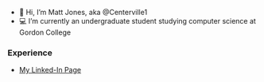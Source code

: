 - 👋 Hi, I’m Matt Jones, aka @Centerville1
- 💻 I’m currently an undergraduate student studying computer science at Gordon College

### Experience


- [My Linked-In Page](https://www.linkedin.com/in/matt-jones-a7b389292/)


<!---
Centerville1/Centerville1 is a ✨ special ✨ repository because its `README.md` (this file) appears on your GitHub profile.
You can click the Preview link to take a look at your changes.
--->
